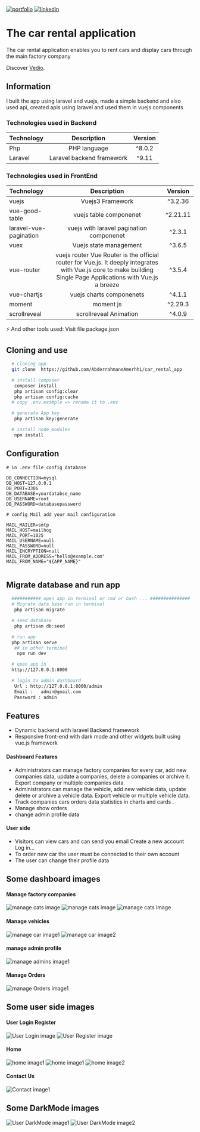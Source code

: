 [![portfolio](https://img.shields.io/badge/my_portfolio-000?style=for-the-badge&logo=ko-fi&logoColor=white)](https://main--abderrahmaneamerrhiportfoliov2.netlify.app/)
[![linkedin](https://img.shields.io/badge/linkedin-0A66C2?style=for-the-badge&logo=linkedin&logoColor=white)](https://www.linkedin.com/in/abderrahmane-amerrhi-807b40201/)

# The car rental application

The car rental application enables you to rent cars and display cars through the main factory company

Discover [Vedio](https://abderrahmaneamerrhi.com/assets/carrentalprojectved-36a6384e.mp4).

## Information

I built the app using laravel and vuejs, made a simple backend and also used api, created apis using laravel and used them in vuejs components

### Technologies used in Backend

| Technology |        Description        | Version |
| :--------- | :-----------------------: | :-----: |
| Php        |       PHP language        | ^8.0.2  |
| Laravel    | Laravel backend framework |  ^9.11  |

### Technologies used in FrontEnd

| Technology             |                                                                           Description                                                                           | Version  |
| :--------------------- | :-------------------------------------------------------------------------------------------------------------------------------------------------------------: | :------: |
| vuejs                  |                                                                        Vuejs3 Framework                                                                         | ^3.2.36  |
| vue-good-table         |                                                                     vuejs table componenet                                                                      | ^2.21.11 |
| laravel-vue-pagination |                                                            vuejs with laravel pagination componenet                                                             |  ^2.3.1  |
| vuex                   |                                                                     Vuejs state management                                                                      |  ^3.6.5  |
| vue-router             | vuejs router Vue Router is the official router for Vue.js. It deeply integrates with Vue.js core to make building Single Page Applications with Vue.js a breeze |  ^3.5.4  |
| vue-chartjs            |                                                                    vuejs charts componenets                                                                     |  ^4.1.1  |
| moment                 |                                                                            moment js                                                                            | ^2.29.3  |
| scrollreveal           |                                                                     scrollreveal Animation                                                                      |  ^4.0.9  |

⚡️ And other tools used: Visit file package.json

## Cloning and use

```bash or terminal
  # Cloning app
  git clone  https://github.com/AbderrahmaneAmerhhi/car_rental_app

  # install composer
   composer install
   php artisan config:clear
   php artisan config:cache
  # copy .env.example => rename it to .env

  # generate App key
   php artisan key:generate

  # install node_modules
   npm install

```

## Configuration

```env
# in .env file config database

DB_CONNECTION=mysql
DB_HOST=127.0.0.1
DB_PORT=3306
DB_DATABASE=yourdatabse_name
DB_USERNAME=root
DB_PASSWORD=databasepassword

# config Mail add your mail configuration

MAIL_MAILER=smtp
MAIL_HOST=mailhog
MAIL_PORT=1025
MAIL_USERNAME=null
MAIL_PASSWORD=null
MAIL_ENCRYPTION=null
MAIL_FROM_ADDRESS="hello@example.com"
MAIL_FROM_NAME="${APP_NAME}"


```

## Migrate database and run app

```bash or terminal
  ########### open app in terminal or cmd or bash ... ###############
  # Migrate data base run in terminal
   php artisan migrate

  # seed database
   php artisan db:seed

  # run app
  php artisan serve
   ## in other terminal
    npm run dev

  # open app in
  http://127.0.0.1:8000

  # login to admin dashboard
   Url : http://127.0.0.1:8000/admin
   Email :   admin@gmail.com
   Password : admin


```

## Features

-   Dynamic backend with laravel Backend framework
-   Responsive front-end with dark mode and other widgets built using vue.js framework

#### Dashboard Features

-   Administrators can manage factory companies for every car, add new companies data, update a companies, delete a companies or archive it. Export company or multiple companies data.
-   Administrators can manage the vehicle, add new vehicle data, update delete or archive a vehicle data. Export vehicle or multiple vehicle data.
-   Track companies cars orders data statistics in charts and cards .
-   Manage show orders
-   change admin profile data

#### User side

-   Visitors can view cars and can send you email Create a new account Log in...
-   To order new car the user must be connected to their own account
-   The user can change their profile data

## Some dashboard images

#### Manage factory companies

![manage cats image](https://github.com/AbderrahmaneAmerhhi/car_rental_app/blob/main/public/images/github/backend/companis.png)
![manage cats image](https://github.com/AbderrahmaneAmerhhi/car_rental_app/blob/main/public/images/github/backend/companisadd.png)
![manage cats image](https://github.com/AbderrahmaneAmerhhi/car_rental_app/blob/main/public/images/github/backend/Homestatistics.png)

#### Manage vehicles

![manage car image1](https://github.com/AbderrahmaneAmerhhi/car_rental_app/blob/main/public/images/github/backend/carsmanage.png)
![manage car image2](https://github.com/AbderrahmaneAmerhhi/car_rental_app/blob/main/public/images/github/backend/addcars.png)

#### manage admin profile

![manage admins image1](https://github.com/AbderrahmaneAmerhhi/car_rental_app/blob/main/public/images/github/backend/updatadminprofile.png)

#### Manage Orders

![manage Orders image1](https://github.com/AbderrahmaneAmerhhi/Digital-store/blob/main/public/Githubfiles/backend/manageorders.png)

## Some user side images

#### User Login Register

![User Login image](https://github.com/AbderrahmaneAmerhhi/car_rental_app/blob/main/public/images/github/frontend/login.png)
![User Register image](https://github.com/AbderrahmaneAmerhhi/car_rental_app/blob/main/public/images/github/frontend/register.png)

#### Home

![ home image1](https://github.com/AbderrahmaneAmerhhi/car_rental_app/blob/main/public/images/github/frontend/homestart.png)
![ home image1](https://github.com/AbderrahmaneAmerhhi/car_rental_app/blob/main/public/images/github/frontend/home1.png)
![ home image2](https://github.com/AbderrahmaneAmerhhi/car_rental_app/blob/main/public/images/github/frontend/catscars.png)

#### Contact Us

![ Contact image1](https://github.com/AbderrahmaneAmerhhi/car_rental_app/blob/main/public/images/github/frontend/contact.png)

## Some DarkMode images

![  User DarkMode image1](https://github.com/AbderrahmaneAmerhhi/car_rental_app/blob/main/public/images/github/frontend/DarkMode.png)
![  User DarkMode image2](https://github.com/AbderrahmaneAmerhhi/car_rental_app/blob/main/public/images/github/backend/darkmode.png)
